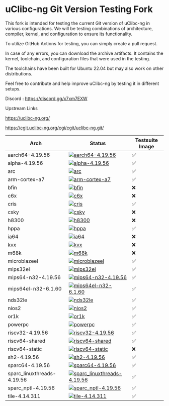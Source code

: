 

# uClibc-ng Git Version Testing Fork

This fork is intended for testing the current Git version of uClibc-ng in various configurations. We will be testing combinations of architecture, compiler, kernel, and configuration to ensure its functionality.

To utilize GitHub Actions for testing, you can simply create a pull request.

In case of any errors, you can download the archive artifacts. It contains the kernel, toolchain, and configuration files that were used in the testing.

The toolchains have been built for Ubuntu 22.04 but may also work on other distributions.

Feel free to contribute and help improve uClibc-ng by testing it in different setups.


Discord : https://discord.gg/x7xm7EXW


Upstream Links

https://uclibc-ng.org/

https://cgit.uclibc-ng.org/cgi/cgit/uclibc-ng.git/

|Arch  |Status|Testsuite Image|
|------|------|------|
|aarch64-4.19.56|[![aarch64-4.19.56](https://img.shields.io/github/actions/workflow/status/lordrasmus/uclibc-ng/make-aarch64-4.19.56.yml?style=flat)](https://github.com/lordrasmus/uclibc-ng/actions/workflows/make-aarch64-4.19.56.yml)|:white_check_mark:
|alpha-4.19.56|[![alpha-4.19.56](https://img.shields.io/github/actions/workflow/status/lordrasmus/uclibc-ng/make-alpha-4.19.56.yml?style=flat)](https://github.com/lordrasmus/uclibc-ng/actions/workflows/make-alpha-4.19.56.yml)|:white_check_mark:
|arc|[![arc](https://img.shields.io/github/actions/workflow/status/lordrasmus/uclibc-ng/make-arc.yml?style=flat)](https://github.com/lordrasmus/uclibc-ng/actions/workflows/make-arc.yml)|:white_check_mark:
|arm-cortex-a7|[![arm-cortex-a7](https://img.shields.io/github/actions/workflow/status/lordrasmus/uclibc-ng/make-arm.yml?style=flat)](https://github.com/lordrasmus/uclibc-ng/actions/workflows/make-arm.yml)|:white_check_mark:
|bfin|[![bfin](https://img.shields.io/github/actions/workflow/status/lordrasmus/uclibc-ng/make-bfin.yml?style=flat)](https://github.com/lordrasmus/uclibc-ng/actions/workflows/make-bfin.yml)|:x:
|c6x|[![c6x](https://img.shields.io/github/actions/workflow/status/lordrasmus/uclibc-ng/make-c6x.yml?style=flat)](https://github.com/lordrasmus/uclibc-ng/actions/workflows/make-c6x.yml)|:x:
|cris|[![cris](https://img.shields.io/github/actions/workflow/status/lordrasmus/uclibc-ng/make-cris.yml?style=flat)](https://github.com/lordrasmus/uclibc-ng/actions/workflows/make-cris.yml)|:white_check_mark:
|csky|[![csky](https://img.shields.io/github/actions/workflow/status/lordrasmus/uclibc-ng/make-csky.yml?style=flat)](https://github.com/lordrasmus/uclibc-ng/actions/workflows/make-csky.yml)|:x:
|h8300|[![h8300](https://img.shields.io/github/actions/workflow/status/lordrasmus/uclibc-ng/make-h8300.yml?style=flat)](https://github.com/lordrasmus/uclibc-ng/actions/workflows/make-h8300.yml)|:x:
|hppa|[![hppa](https://img.shields.io/github/actions/workflow/status/lordrasmus/uclibc-ng/make-hppa.yml?style=flat)](https://github.com/lordrasmus/uclibc-ng/actions/workflows/make-hppa.yml)|:white_check_mark:
|ia64|[![ia64](https://img.shields.io/github/actions/workflow/status/lordrasmus/uclibc-ng/make-ia64.yml?style=flat)](https://github.com/lordrasmus/uclibc-ng/actions/workflows/make-ia64.yml)|:x:
|kvx|[![kvx](https://img.shields.io/github/actions/workflow/status/lordrasmus/uclibc-ng/make-kvx.yml?style=flat)](https://github.com/lordrasmus/uclibc-ng/actions/workflows/make-kvx.yml)|:x:
|m68k|[![m68k](https://img.shields.io/github/actions/workflow/status/lordrasmus/uclibc-ng/make-m68k.yml?style=flat)](https://github.com/lordrasmus/uclibc-ng/actions/workflows/make-m68k.yml)|:x:
|microblazeel|[![microblazeel](https://img.shields.io/github/actions/workflow/status/lordrasmus/uclibc-ng/make-microblazeel.yml?style=flat)](https://github.com/lordrasmus/uclibc-ng/actions/workflows/make-microblazeel.yml)|:white_check_mark:
|mips32el|[![mips32el](https://img.shields.io/github/actions/workflow/status/lordrasmus/uclibc-ng/make-mips.yml?style=flat)](https://github.com/lordrasmus/uclibc-ng/actions/workflows/make-mips.yml)|:white_check_mark:
|mips64-n32-4.19.56|[![mips64-n32-4.19.56](https://img.shields.io/github/actions/workflow/status/lordrasmus/uclibc-ng/make-mips64-n32-4.19.56.yml?style=flat)](https://github.com/lordrasmus/uclibc-ng/actions/workflows/make-mips64-n32-4.19.56.yml)|:white_check_mark:
|mips64el-n32-6.1.60|[![mips64el-n32-6.1.60](https://img.shields.io/github/actions/workflow/status/lordrasmus/uclibc-ng/make-mips64le-n32-6.1.60.yml?style=flat)](https://github.com/lordrasmus/uclibc-ng/actions/workflows/make-mips64le-n32-6.1.60.yml)|:white_check_mark:
|nds32le|[![nds32le](https://img.shields.io/github/actions/workflow/status/lordrasmus/uclibc-ng/make-nds32le.yml?style=flat)](https://github.com/lordrasmus/uclibc-ng/actions/workflows/make-nds32le.yml)|:white_check_mark:
|nios2|[![nios2](https://img.shields.io/github/actions/workflow/status/lordrasmus/uclibc-ng/make-nios2.yml?style=flat)](https://github.com/lordrasmus/uclibc-ng/actions/workflows/make-nios2.yml)|:white_check_mark:
|or1k|[![or1k](https://img.shields.io/github/actions/workflow/status/lordrasmus/uclibc-ng/make-or1k.yml?style=flat)](https://github.com/lordrasmus/uclibc-ng/actions/workflows/make-or1k.yml)|:white_check_mark:
|powerpc|[![powerpc](https://img.shields.io/github/actions/workflow/status/lordrasmus/uclibc-ng/make-powerpc.yml?style=flat)](https://github.com/lordrasmus/uclibc-ng/actions/workflows/make-powerpc.yml)|:white_check_mark:
|riscv32-4.19.56|[![riscv32-4.19.56](https://img.shields.io/github/actions/workflow/status/lordrasmus/uclibc-ng/make-riscv32-4.19.56.yml?style=flat)](https://github.com/lordrasmus/uclibc-ng/actions/workflows/make-riscv32-4.19.56.yml)|:white_check_mark:
|riscv64-shared|[![riscv64-shared](https://img.shields.io/github/actions/workflow/status/lordrasmus/uclibc-ng/make-riscv64-shared.yml?style=flat)](https://github.com/lordrasmus/uclibc-ng/actions/workflows/make-riscv64-shared.yml)|:white_check_mark:
|riscv64-static|[![riscv64-static](https://img.shields.io/github/actions/workflow/status/lordrasmus/uclibc-ng/make-riscv64-static.yml?style=flat)](https://github.com/lordrasmus/uclibc-ng/actions/workflows/make-riscv64-static.yml)|:x:
|sh2-4.19.56|[![sh2-4.19.56](https://img.shields.io/github/actions/workflow/status/lordrasmus/uclibc-ng/make-sh2-4.19.56.yml?style=flat)](https://github.com/lordrasmus/uclibc-ng/actions/workflows/make-sh2-4.19.56.yml)|:white_check_mark:
|sparc64-4.19.56|[![sparc64-4.19.56](https://img.shields.io/github/actions/workflow/status/lordrasmus/uclibc-ng/make-sparc64-4.19.56.yml?style=flat)](https://github.com/lordrasmus/uclibc-ng/actions/workflows/make-sparc64-4.19.56.yml)|:white_check_mark:
|sparc_linuxthreads-4.19.56|[![sparc_linuxthreads-4.19.56](https://img.shields.io/github/actions/workflow/status/lordrasmus/uclibc-ng/make-sparc_linuxthreads-4.19.56.yml?style=flat)](https://github.com/lordrasmus/uclibc-ng/actions/workflows/make-sparc_linuxthreads-4.19.56.yml)|:white_check_mark:
|sparc_nptl-4.19.56|[![sparc_nptl-4.19.56](https://img.shields.io/github/actions/workflow/status/lordrasmus/uclibc-ng/make-sparc_nptl-4.19.56.yml?style=flat)](https://github.com/lordrasmus/uclibc-ng/actions/workflows/make-sparc_nptl-4.19.56.yml)|:white_check_mark:
|tile-4.14.311|[![tile-4.14.311](https://img.shields.io/github/actions/workflow/status/lordrasmus/uclibc-ng/make-tile-4.14.311.yml?style=flat)](https://github.com/lordrasmus/uclibc-ng/actions/workflows/make-tile-4.14.311.yml)|:white_check_mark:

